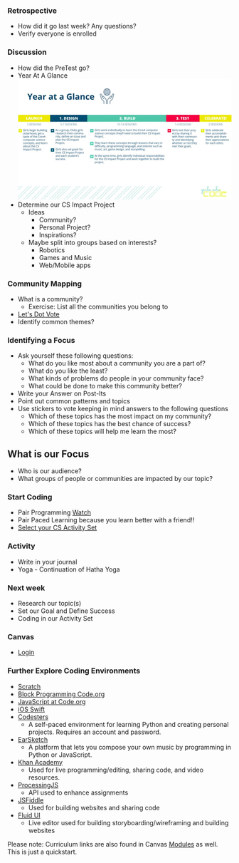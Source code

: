 ### Retrospective
* How did it go last week? Any questions?
* Verify everyone is enrolled

### Discussion
* How did the PreTest go?
* Year At A Glance
![Image of Timeline](../Year-at-a-Glance.jpg)
* Determine our CS Impact Project
  * Ideas
    * Community?
    * Personal Project? 
    * Inspirations?
  * Maybe split into groups based on interests? 
    * Robotics
    * Games and Music
    * Web/Mobile apps

### Community Mapping
* What is a community? 
  * Exercise: List all the communities you belong to 
* [Let's Dot Vote](http://www.funretrospectives.com/dot-voting/)
* Identify common themes?

### Identifying a Focus
* Ask yourself these following questions:
  * What do you like most about a community you are a part of? 
  * What do you like the least?
  * What kinds of problems do people in your community face?
  * What could be done to make this community better? 
* Write your Answer on Post-Its
* Point out common patterns and topics 
* Use stickers to vote keeping in mind answers to the following questions
  * Which of these topics has the most impact on my community?
  * Which of these topics has the best chance of success?
  * Which of these topics will help me learn the most?

## What is our Focus
* Who is our audience? 
* What groups of people or communities are impacted by our topic?

### Start Coding
* Pair Programming [Watch](https://www.youtube.com/watch?v=vgkahOzFH2Q)
* Pair Paced Learning because you learn better with a friend!!
* [Select your CS Activity Set](https://docs.google.com/document/d/1LBkpn1TK3J3InwlbLROLHOGvNAEPVR8xRb5Ax1jEF6U/preview#heading=h.x2dqe12x9rpe)

### Activity
* Write in your journal
* Yoga - Continuation of Hatha Yoga 

### Next week
* Research our topic(s)
* Set our Goal and Define Success
* Coding in our Activity Set

### Canvas
* [Login](https://girlswhocode.instructure.com/login/canvas)

### Further Explore Coding Environments
* [Scratch](https://scratch.mit.edu/)
* [Block Programming Code.org](https://studio.code.org/s/course4)
* [JavaScript at Code.org](https://code.org/educate/applab)
* [iOS Swift](http://www.apple.com/swift/playgrounds/)
* [Codesters](https://www.codesters.com/)
  * A self-paced environment for learning Python and creating personal projects. Requires an account and password.
* [EarSketch](https://earsketch.gatech.edu/earsketch2/)
  * A platform that lets you compose your own music by programming in Python or JavaScript.
* [Khan Academy](https://www.khanacademy.org/computing/computer-programming/programming/intro-to-programming/a/learning-programming-on-khan-academy)
  * Used for live programming/editing, sharing code, and video resources. 
* [ProcessingJS](http://processingjs.org/)
  * API used to enhance assignments
* [JSFiddle](https://jsfiddle.net/)
  * Used for building websites and sharing code 
* [Fluid UI](https://www.fluidui.com/?utm_source=adwords&utm_campaign=fluid-ui&utm_medium=cpc_term=FluidSearches)
  * Live editor used for building storyboarding/wireframing and building websites 

Please note: Curriculum links are also found in Canvas [Modules](https://girlswhocode.instructure.com/courses/951/modules) as well.  This is just a quickstart. 
